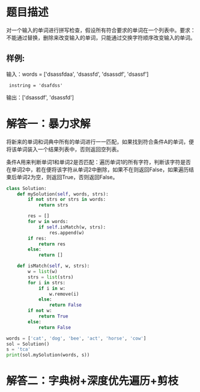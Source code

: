 # 题目描述

对一个输入的单词进行拼写检查，假设所有符合要求的单词在一个列表中。要求：不能通过替换，删除来改变输入的单词，只能通过交换字符顺序改变输入的单词。

## 样例:

输入：words = ['dsassfdaa', 'dsassfd', 'dsassdf', 'dsassf']

     instring = 'dsafdss'

输出：['dsassdf', 'dsassfd']

# 解答一：暴力求解

将新来的单词和词典中所有的单词进行一一匹配，如果找到符合条件A的单词，便将该单词装入一个结果列表中，否则返回空列表。

条件A用来判断单词1和单词2是否匹配：遍历单词1的所有字符，判断该字符是否在单词2中，若在便将该字符从单词2中删除，如果不在则返回False，如果遍历结束后单词2为空，则返回True，否则返回False。

```python
class Solution:
    def mySolution(self, words, strs):
        if not strs or strs in words:
            return strs

        res = []
        for w in words:
            if self.isMatch(w, strs):
                res.append(w)
        if res:
            return res
        else:
            return []

    def isMatch(self, w, strs):
        w = list(w)
        strs = list(strs)
        for i in strs:
            if i in w:
                w.remove(i)
            else:
                return False
        if not w:
            return True
        else:
            return False

words = ['cat', 'dog', 'bee', 'act', 'horse', 'cow']
sol = Solution()
s = 'tca'
print(sol.mySolution(words, s))
```

# 解答二：字典树+深度优先遍历+剪枝


